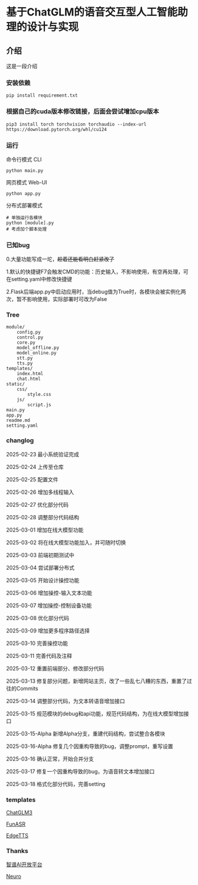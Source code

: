 # 基于ChatGLM的语音交互型人工智能助理的设计与实现

## 介绍

这是一段介绍

### 安装依赖

    pip install requirement.txt

### 根据自己的cuda版本修改链接，后面会尝试增加cpu版本

    pip3 install torch torchvision torchaudio --index-url https://download.pytorch.org/whl/cu124

### 运行

命令行模式 CLI

    python main.py

网页模式 Web-UI

    python app.py

分布式部署模式

    # 单独运行各模块
    python [module].py
    # 考虑加个脚本处理

### 已知bug

0.大量功能写成一坨，~~趁着还能看明白赶紧改了~~

1.默认的快捷键F7会触发CMD的功能：历史输入，不影响使用，有空再处理，可在setting.yaml中修改快捷键

2.Flask后端app.py中启动应用时，当debug值为True时，各模块会被实例化两次，暂不影响使用，实际部署时可改为False

### Tree
    module/
        config.py
        control.py
        core.py
        model_offline.py
        model_online.py
        stt.py
        tts.py
    templates/
        index.html
        chat.html
    static/
        css/
            style.css
        js/
            script.js
    main.py
    app.py
    readme.md
    setting.yaml

### changlog

2025-02-23 最小系统验证完成

2025-02-24 上传至仓库

2025-02-25 配置文件

2025-02-26 增加多线程输入

2025-02-27 优化部分代码

2025-02-28 调整部分代码结构

2025-03-01 增加在线大模型功能

2025-03-02 将在线大模型功能加入，并可随时切换

2025-03-03 前端初期测试中

2025-03-04 尝试部署分布式

2025-03-05 开始设计操控功能

2025-03-06 增加操控-输入文本功能

2025-03-07 增加操控-控制设备功能

2025-03-08 优化部分代码

2025-03-09 增加更多程序路径选择

2025-03-10 完善操控功能

2025-03-11 完善代码及注释

2025-03-12 重置前端部分、修改部分代码

2025-03-13 修复部分问题，新增网站主页，改了一些乱七八糟的东西，重置了过往的Commits

2025-03-14 调整部分代码，为文本转语音增加接口

2025-03-15 规范模块的debug和api功能，规范代码结构，为在线大模型增加接口

2025-03-15-Alpha 新增Alpha分支，重建代码结构，尝试整合各模块

2025-03-16-Alpha 修复几个因重构导致的bug，调整prompt，重写设置

2025-03-16 确认正常，开始合并分支

2025-03-17 修复一个因重构导致的bug，为语音转文本增加接口

2025-03-18 格式化部分代码，完善setting

### templates

[ChatGLM3](https://github.com/THUDM/ChatGLM3)

[FunASR](https://github.com/modelscope/FunASR)

[EdgeTTS](https://github.com/rany2/edge-tts)

### Thanks

[智谱AI开放平台](https://bigmodel.cn/)

[Neuro](https://github.com/kimjammer/Neuro)